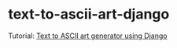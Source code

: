 # text-to-ascii-art-django

Tutorial: [Text to ASCII art generator using Django](https://www.codesnail.com/text-to-ascii-art-in-django/)